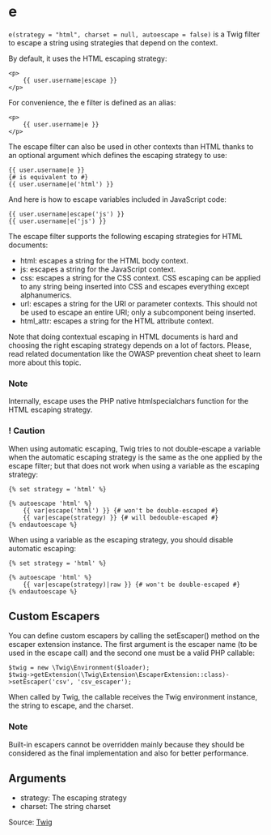 # e

`e(strategy = "html", charset = null, autoescape = false)` is a Twig filter to escape a string using strategies that
depend on the context.

By default, it uses the HTML escaping strategy:

```twig
<p>
    {{ user.username|escape }}
</p>
```

For convenience, the e filter is defined as an alias:

```twig
<p>
    {{ user.username|e }}
</p>
```

The escape filter can also be used in other contexts than HTML thanks to an optional argument which defines the escaping
strategy to use:

```
{{ user.username|e }}
{# is equivalent to #}
{{ user.username|e('html') }}
```

And here is how to escape variables included in JavaScript code:

```
{{ user.username|escape('js') }}
{{ user.username|e('js') }}
```

The escape filter supports the following escaping strategies for HTML documents:

- html: escapes a string for the HTML body context.
- js: escapes a string for the JavaScript context.
- css: escapes a string for the CSS context. CSS escaping can be applied to any string being inserted into CSS and
  escapes everything except alphanumerics.
- url: escapes a string for the URI or parameter contexts. This should not be used to escape an entire URI; only a
  subcomponent being inserted.
- html_attr: escapes a string for the HTML attribute context.

Note that doing contextual escaping in HTML documents is hard and choosing the right escaping strategy depends on a lot
of factors. Please, read related documentation like the OWASP prevention cheat sheet to learn more about this topic.

### Note

Internally, escape uses the PHP native htmlspecialchars function for the HTML escaping strategy.

### ! Caution

When using automatic escaping, Twig tries to not double-escape a variable when the automatic escaping strategy is the
same as the one applied by the escape filter; but that does not work when using a variable as the escaping strategy:

```twig
{% set strategy = 'html' %}

{% autoescape 'html' %} 
    {{ var|escape('html') }} {# won't be double-escaped #} 
    {{ var|escape(strategy) }} {# will bedouble-escaped #} 
{% endautoescape %} 
```

When using a variable as the escaping strategy, you should disable automatic
escaping:

```twig
{% set strategy = 'html' %}

{% autoescape 'html' %} 
    {{ var|escape(strategy)|raw }} {# won't be double-escaped #} 
{% endautoescape %} 
```

## Custom Escapers
You can define custom escapers by calling the setEscaper() method on the escaper extension instance. The first argument
is the escaper name (to be used in the escape call) and the second one must be a valid PHP callable:

```
$twig = new \Twig\Environment($loader); 
$twig->getExtension(\Twig\Extension\EscaperExtension::class)->setEscaper('csv', 'csv_escaper');
```

When called by Twig, the callable receives the Twig environment instance, the string to escape,
and the charset.


### Note

Built-in escapers cannot be overridden mainly because they should be considered as the final implementation and also for
better performance.

## Arguments 
- strategy: The escaping strategy 
- charset: The string charset

Source: [Twig](https://twig.symfony.com/e)
